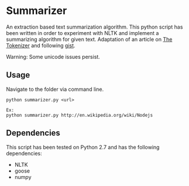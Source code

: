 Summarizer
==========
An extraction based text summarization algorithm. 
This python script has been written in order to experiment with NLTK and implement a summarizing algorithm for given text. 
Adaptation of an article on [The Tokenizer](http://thetokenizer.com/2013/04/28/build-your-own-summary-tool/) and following [gist](https://gist.github.com/shlomibabluki/5473521).

Warning: Some unicode issues persist.

## Usage
Navigate to the folder via command line.

	python summarizer.py <url>

	Ex:
	python summarizer.py http://en.wikipedia.org/wiki/Nodejs
    
## Dependencies
This script has been tested on Python 2.7 and has the following dependencies:
- NLTK
- goose
- numpy

